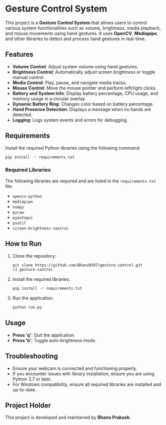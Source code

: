 # Gesture Control System

This project is a **Gesture Control System** that allows users to control various system functionalities such as volume, brightness, media playback, and mouse movements using hand gestures. It uses **OpenCV**, **Mediapipe**, and other libraries to detect and process hand gestures in real-time.

## Features
- **Volume Control**: Adjust system volume using hand gestures.
- **Brightness Control**: Automatically adjust screen brightness or toggle manual control.
- **Media Control**: Play, pause, and navigate media tracks.
- **Mouse Control**: Move the mouse pointer and perform left/right clicks.
- **Battery and System Info**: Display battery percentage, CPU usage, and memory usage in a circular overlay.
- **Dynamic Battery Ring**: Changes color based on battery percentage.
- **Hand Presence Detection**: Displays a message when no hands are detected.
- **Logging**: Logs system events and errors for debugging.

## Requirements
Install the required Python libraries using the following command:
```bash
pip install -r requirements.txt
```

### Required Libraries
The following libraries are required and are listed in the `requirements.txt` file:
- `opencv-python`
- `mediapipe`
- `numpy`
- `pycaw`
- `pyautogui`
- `psutil`
- `screen-brightness-control`

## How to Run
1. Clone the repository:
   ```bash
   git clone https://github.com/Bhanu9397/gesture-control.git
   cd gesture-control
   ```
2. Install the required libraries:
   ```bash
   pip install -r requirements.txt
   ```
3. Run the application:
   ```bash
   python run.py
   ```

## Usage
- **Press 'q'**: Quit the application.
- **Press 'b'**: Toggle auto-brightness mode.

## Troubleshooting
- Ensure your webcam is connected and functioning properly.
- If you encounter issues with library installation, ensure you are using Python 3.7 or later.
- For Windows compatibility, ensure all required libraries are installed and up-to-date.

## Project Holder
This project is developed and maintained by **Bhanu Prakash**.